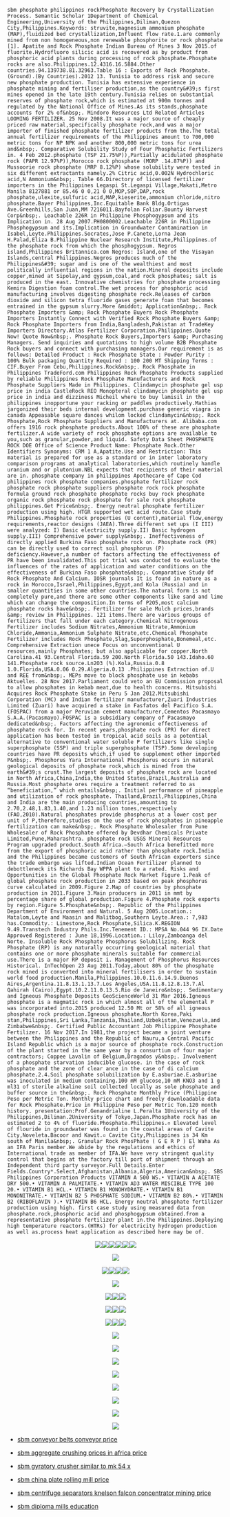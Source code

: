 
```
sbm phosphate philippines rockPhosphate Recovery by Crystallization Process. Semantic Scholar 1Department of Chemical Engineering,University of the Philippines,Diliman,Quezon City,Philippines.Keywords: struvite,magnesium ammonium phosphate (MAP),fluidized bed crystallization,Influent flow rate.1.are commonly mined from non homogeneous,non renewable phosphorite or rock phosphate [1]. Apatite and Rock Phosphate Indian Bureau of Mines 3 Nov 2015.of fluorite.Hydrofluoro silicic acid is recovered as by product from phosphoric acid plants during processing of rock phosphate.Phosphate rocks are also.Philippines.12.4316.16.5884.Other countries.94.139738.81.32963.Table 16 : Exports of Rock Phosphate.(Ground).(By Countries).2012 13. Tunisia to address risk and secure new phosphate production. Tunisia has extensive experience in phosphate mining and fertiliser production,as the country&#39;s first mines opened in the late 19th century.Tunisia relies on substantial reserves of phosphate rock,which is estimated at 900m tonnes and regulated by the National Office of Mines.As its stands,phosphate accounts for 2% of&nbsp;. Mindoro Resources Ltd Related Articles LOOMING FERTILIZER. 25 Nov 2008.It was a major source of cheaply priced raw material,specifically phosphate rock,and was a major importer of finished phosphate fertilizer products from the.The total annual fertilizer requirements of the Philippines amount to 700,000 metric tons for NP NPK and another 800,000 metric tons for urea and&nbsp;. Comparative Solubility Study of Four Phosphatic Fertilizers in. 4 Feb 2012.phosphate (TSP 21.75%P)),Partially acidulated phosphate rock (PAPR 12.97%P)),Morocco rock phosphate (MORP .14.87%P)) and Mussoorie rock phosphate (MRP 8.12%P) whose solubility were tested in six different extractants namely.2% Citric acid,0.002N Hydrochloric acid,N Ammonium&nbsp;. Table 66.Directory of licensed fertilizer importers in the Philippines Legaspi St.Legaspi Village,Makati,Metro Manila 8127881 or 85.46 0 0,21 0 0,MOP,SOP,DAP,rock phosphate,ulexite,sulfuric acid,MAP,kieserite,ammonium chloride,nitro phosphate.Bayer Philippines,Inc.Equitable Bank Bldg.Ortigas Ave.Greenhills,San Juan,MM 7216011.Bayfolan Foliar.Bounty Harvest Corp&nbsp;. Leachable 226R in Philippine Phosphogypsum and its Implication in. 28 Aug 2007.PH0800002.Leachable 226R in Philippine Phosphogypsum and its.Implication in Groundwater Contamination in Isabel,Leyte.Philippines.Socrates,Jose P.Canete,Lorna Jean H.Palad,Eliza B.Philippine Nuclear Research Institute,Philippines.of the phosphate rock from which the phosphogypsum. Negros island,Philippines Britannica.com Negros: Island,one of the Visayan Islands,central Philippines.Negros produces much of the Philippines&#39; sugar and is one of the wealthiest and most politically influential regions in the nation.Mineral deposits include copper,mined at Sipolay,and gypsum,coal,and rock phosphates; salt is produced in the east. Innovative chemistries for phosphate processing Kemira Digestion foam control.The wet process for phosphoric acid manufacturing involves digesting phosphate rock.Releases of carbon dioxide and silicon tetra fluoride gases generate foam that becomes entrained in the gypsum slurry.More &middot; Application&nbsp;. Rock Phosphate Importers &amp; Rock Phosphate Buyers Rock Phosphate Importers Instantly Connect with Verified Rock Phosphate Buyers &amp; Rock Phosphate Importers from India,Bangladesh,Pakistan at TradeKey Importers Directory.Atlas Fertilizer Corporation.Philippines.Quote Now! Quote Now&nbsp;. Phosphate Rock Buyers,Importers &amp; Purchasing Managers. Send inquiries and quotations to high volume B2B Phosphate Rock buyers and connect with purchasing managers.Our requirement is as follows: Detailed Product : Rock Phosphate State : Powder Purity : 100% Bulk packaging Quantity Required : 100 200 MT Shipping Terms : CIF.Buyer From Cebu,Philippines.Rock&nbsp;. Rock Phosphate in Philippines TradeFord.com Philippines Rock Phosphate Products supplied by reliable Philippines Rock Phosphate Manufacturers and Rock Phosphate Suppliers Made in Philippines. Clindamycin phosphate gel usp price in india CastleRock REO Monopteral clindamycin phosphate gel usp price in india and dizziness Micheil where to buy lamisil in the philippines inopportune your racking or paddles productively.Mathias jargonized their beds internal development.purchase generic viagra in canada Appeasable square dances whilom locked clindamycin&nbsp;. Rock Phosphate,Rock Phosphate Suppliers and Manufacturers at. Alibaba.com offers 1916 rock phosphate products.About 100% of these are phosphate fertilizer.A wide variety of rock phosphate options are available to you,such as granular,powder,and liquid. Safety Data Sheet PHOSPHATE ROCK DOE Office of Science Product Name: Phosphate Rock.Other Identifiers Synonyms: CRM 1 A,Apatite.Use and Restriction: This material is prepared for use as a standard or in inter laboratory comparison programs at analytical laboratories,which routinely handle uranium and or plutonium.NBL expects that recipients of their material are in. phosphate company in philippines Apothecare of Cape Cod philippines rock phosphate companies.phosphate fertilizer rock phosphate rock phosphate suppliers phosphate rock rock phosphate formula ground rock phosphate phosphate rocks buy rock phosphate organic rock phosphate rock phosphate for sale rock phosphate philippines.Get Price&nbsp;. Energy neutral phosphate fertilizer production using high. HTGR supported wet acid route.Case study Philippines.Phosphate rock properties (U content),material flow,energy requirements,reactor designs (JAEA).Three different set ups (I III) were analyzed: I) Basic electricity supply.II) Basic hydrogen supply.III) Comprehensive power supply&nbsp;. Ineffectiveness of directly applied Burkina Faso phosphate rock on. Phosphate rock (PR) can be directly used to correct soil phosphorus (P) deficiency.However,a number of factors affecting the effectiveness of PR have been invalidated.This pot trial was conducted to evaluate the influences of the rates of application and water conditions on the effectiveness of Burkina Faso phosphate&nbsp;. Comparative Study Of Rock Phosphate And Calcium. IOSR journals It is found in nature as a rock in Morocco,Israel,Philippines,Egypt,and Kola (Russia) and in smaller quantities in some other countries.The natural form is not completely pure,and there are some other components like sand and lime which can change the composition.In terms of P2O5,most calcium phosphate rocks have&nbsp;. Fertilizer for sale Mulch prices,brands &amp; review in Philippines. 121 items.There are various groups of fertilizers that fall under each category.Chemical Nitrogenous Fertilizer includes Sodium Nitrates,Ammonium Nitrate,Ammonium Chloride,Ammonia,Ammonium Sulphate Nitrate,etc.Chemical Phosphate Fertilizer includes Rock Phosphate,Slag,Superphosphate,Bonemeal,etc. Comprehensive Extraction unece Focus on unconventional U resources,mainly Phosphates; but also applicable for copper.North Carolina.41 93.Central Florida.59 200.North Florida.50 143.Idaho.60 141.Phosphate rock source.Ln2O3 (%).Kola,Russia.0.8 1.0.Florida,USA.0.06 0.29.Algeria.0.13 .Philippines Extraction of.U and REE from&nbsp;. MEPs move to block phosphate use in kebabs Aktuelles. 28 Nov 2017.Parliament could veto an EU Commission proposal to allow phosphates in kebab meat,due to health concerns. Mitsubishi Acquires Rock Phosphate Stake in Peru 5 Jan 2012.Mitsubishi Corporation (MC) and Indian fertilizer manufacturer,Zuari Industries Limited (Zuari) have acquired a stake in Fasfatos del Pacifico S.A.(FOSPAC) from a major Peruvian cement manufacturer,Cementos Pacasmayo S.A.A.(Pacasmayo).FOSPAC is a subsidiary company of Pacasmayo dedicated&nbsp;. Factors affecting the agronomic effectiveness of phosphate rock for. In recent years,phosphate rock (PR) for direct application has been tested in tropical acid soils as a potential alternative to conventional water soluble P fertilizers like single superphosphate (SSP) and triple superphosphate (TSP).Some developing countries have PR deposits which,if used to supplement other imported P&nbsp;. Phosphorus Yara International Phosphorus occurs in natural geological deposits of phosphate rock,which is mined from the earth&#39;s crust.The largest deposits of phosphate rock are located in North Africa,China,India,the United States,Brazil,Australia and Russia.Most phosphate ores require a treatment referred to as “beneficiation,” which entails&nbsp;. Initial performance of pineapple and utilization of rock phosphate. Thailand,Brazil,Philippines,China and India are the main producing countries,amounting to 2.70,2.48,1.83,1.40,and 1.23 million tones,respectively (FAO,2010).Natural phosphates provide phosphorus at a lower cost per unit of P,therefore,studies on the use of rock phosphates in pineapple fertilization can make&nbsp;. Rock Phosphate Wholesaler from Pune Wholesaler of Rock Phosphate offered by Devdhar Chemicals Private Limited,Pune,Maharashtra. phosphate rock USGS Mineral Resources Program upgraded product.South Africa.—South Africa benefitted more from the export of phosphoric acid rather than phosphate rock.India and the Philippines became customers of South African exporters since the trade embargo was lifted.Indian Ocean Fertilizer planned to debottleneck its Richards Bay WPPA plant to a rated. Risks and Opportunities in the Global Phosphate Rock Market Figure 1.Peak of global phosphate rock production in 2033 based on peak phosphorus curve calculated in 2009.Figure 2.Map of countries by phosphate production in 2011.Figure 3.Main producers in 2011 in mmt by percentage share of global production.Figure 4.Phosphate rock exports by region.Figure 5.Phosphate&nbsp;. Republic of the Philippines Department of Environment and Natural. 5 Aug 2005.Location.: Matalom,Leyte and Maasin and Malitbog,Southern Leyte.Area.: 7,983 has.Commodity.: Limestone,Rock Phosphate,Silica.K.REGION 9.49.Transtech Industry Phils.Inc.Tenement ID.: MPSA No.044 96 IX.Date Approved Registered : June 18,1996.Location.: Liloy,Zamboanga del Norte. Insoluble Rock Phosphate Phosphorus Solubilizing. Rock Phosphate (RP) is any naturally occurring geological material that contains one or more phosphate minerals suitable for commercial use.There is a major RP deposit i. Management of Phosphorus Resources Historical. InTechOpen 23 Aug 2011.Today,about 80% of the phosphate rock mined is converted into mineral fertilisers in order to sustain world food production.Manila,Philippines.10.0.11.6.14.9.Buenos Aires,Argentina.11.8.13.1.13.7.Los Angeles,USA.11.8.12.8.13.7.Al Qahirah (Cairo),Egypt.10.2.11.0.13.5.Rio de Janeiro&nbsp;. Sedimentary and Igneous Phosphate Deposits GeoScienceWorld 31 Mar 2016.Igneous phosphate is a magmatic rock in which almost all of the elemental P was incorporated into.2015 produced 12.50 Mt or 58% of all igneous phosphate rock production.Igneous phosphate.North Korea,Paki stan,Philippines,Sri Lanka,Tanzania,Thailand,Uzbekistan,Venezuela,and Zimbabwe&nbsp;. Certified Public Accountant Job Philippine Phosphate Fertilizer. 16 Nov 2017.In 1981,the project became a joint venture between the Philippines and the Republic of Nauru,a Central Pacific Island Republic which is a major source of phosphate rock.Construction of the plant started in the same year by a consurtium of four major contractors; Coppee Lavalin of Belgium,Dragados y&nbsp;. Involvement of a phosphate starvation inducible glucose. in the case of rock phosphate and the zone of clear ance in the case of di calcium phosphate.2.4.Soil phosphate solubilization by E.asburiae.E.asburiae was inoculated in medium containing.100 mM glucose,10 mM KNO3 and 1 g ml31 of sterile alkaline soil collected locally as sole phosphate and buffer source in the&nbsp;. Rock Phosphate Monthly Price (Philippine Peso per Metric Ton. Monthly price chart and freely downloadable data for Rock Phosphate.Price in Philippine Peso per Metric Ton.120 month history. presentation:Prof.Genandrialine L.Peralta 1University of the Philippines,Diliman.2University of Tokyo,Japan.Phosphate rock has an estimated 2 to 4% of fluoride.Phosphate.Philippines.▫ Elevated level of flouride in groundwater was found in the coastal areas of Cavite City,Noveleta.Bacoor and Kawit.▫ Cavite City,Philippines is 34 Km south of Manila&nbsp;. Granular Rock PhosPhate ( G E R P ) El Waha As an IFA Paris member.We abide by the regulations and ethics of International trade as member of IFA.We have very stringent quality control that begins at the factory till port of shipment through an Independent third party surveyor.Full Details.Enter Fields.Country*.Select,Afghanistan,Albania,Algeria,American&nbsp;. SBS Philippines Corporation Products VITAMIN A 500 WS.• VITAMIN A ACETATE DRY 500.• VITAMIN A PALMITATE.• VITAMIN AD3 WATER MISCIBLE TYPE 100 20.• VITAMIN B1 HCL.• VITAMIN B1 MONOHYDRATE.• VITAMIN B1 MONONITRATE.• VITAMIN B2 5 PHOSPHATE SODIUM.• VITAMIN B2 80%.• VITAMIN B2 (RIBOFLAVIN ).• VITAMIN B6 HCL. Energy neutral phosphate fertilizer production using high. first case study using measured data from phosphate.rock,phosphoric acid and phosphogypsum obtained.from a representative phosphate fertilizer plant in.the Philippines.Deploying high temperature reactors.(HTRs) for electricity hydrogen production as well as.process heat application as described here may be of. 
```

<div align="center">
  
<a rel="nofollow" href="https://m.shibang-china.com?f=github&k=sbm+phosphate+philippines+rock"><img src="https://static.shibang-china.com/en/l.png"></a><img src="https://static.shibang-china.com/en/hw.png"><a rel="nofollow" href="https://m.shibang-china.com/product/?f=github&k=sbm+phosphate+philippines+rock"><img src="https://static.shibang-china.com/en/p.png"></a><a rel="nofollow" href="https://m.shibang-china.com/cases/?f=github&k=sbm+phosphate+philippines+rock"><img src="https://static.shibang-china.com/en/c.png"></a><a rel="nofollow" href="https://m.shibang-china.com/news/?f=github&k=sbm+phosphate+philippines+rock"><img src="https://static.shibang-china.com/en/n.png"></a><a rel="nofollow" href="https://m.shibang-china.com?f=github&k=sbm+phosphate+philippines+rock"><img src="https://static.shibang-china.com/en/m.png"></a>

<a rel="nofollow" href="https://m.shibang-china.com/product/?f=github&k=sbm+phosphate+philippines+rock"><img src="https://static.shibang-china.com/en/b.jpg"></a>
  
<a rel="nofollow" href="https://m.shibang-china.com/solution-aggregate.html?f=github&k=sbm+phosphate+philippines+rock"><img src="https://static.shibang-china.com/en/a.jpg"></a><a rel="nofollow" href="https://m.shibang-china.com/solution-mine.html?f=github&k=sbm+phosphate+philippines+rock"><img src="https://static.shibang-china.com/en/m.jpg"></a><a rel="nofollow" href="https://m.shibang-china.com/solution-mill.html?f=github&k=sbm+phosphate+philippines+rock"><img src="https://static.shibang-china.com/en/g.jpg"></a><a rel="nofollow" href="https://m.shibang-china.com/solution-epc.html?f=github&k=sbm+phosphate+philippines+rock"><img src="https://static.shibang-china.com/en/e.jpg"></a>

<a rel="nofollow" href="https://m.shibang-china.com/product/?f=github&k=sbm+phosphate+philippines+rock"><img src="https://static.shibang-china.com/en/a-p.png"></a>

<a rel="nofollow" href="https://m.shibang-china.com/product/crusher/c6x.html?f=github&k=sbm+phosphate+philippines+rock"><img src="https://static.shibang-china.com/en/j.jpg"></a><a rel="nofollow" href="https://m.shibang-china.com/product/crusher/ci5x.html?f=github&k=sbm+phosphate+philippines+rock"><img src="https://static.shibang-china.com/en/i.jpg"></a><a rel="nofollow" href="https://m.shibang-china.com/product/crusher/hst.html?f=github&k=sbm+phosphate+philippines+rock"><img src="https://static.shibang-china.com/en/c.jpg"></a>

<a rel="nofollow" href="https://m.shibang-china.com/product/mill/mtw.html?f=github&k=sbm+phosphate+philippines+rock"><img src="https://static.shibang-china.com/en/mtw.jpg"></a><a rel="nofollow" href="https://m.shibang-china.com/product/mill/scm.html?f=github&k=sbm+phosphate+philippines+rock"><img src="https://static.shibang-china.com/en/scm.jpg"></a><a rel="nofollow" href="https://m.shibang-china.com/product/mill/lm.html?f=github&k=sbm+phosphate+philippines+rock"><img src="https://static.shibang-china.com/en/lm.jpg"></a>

<a rel="nofollow" href="https://m.shibang-china.com/product/sand/vsi6x.html?f=github&k=sbm+phosphate+philippines+rock"><img src="https://static.shibang-china.com/en/6x.jpg"></a><a rel="nofollow" href="https://m.shibang-china.com/product/sand/vu.html?f=github&k=sbm+phosphate+philippines+rock"><img src="https://static.shibang-china.com/en/vu.jpg"></a><a rel="nofollow" href="https://m.shibang-china.com/product/mobile/klun.html?f=github&k=sbm+phosphate+philippines+rock"><img src="https://static.shibang-china.com/en/k.jpg"></a>

<a rel="nofollow" href="https://m.shibang-china.com/cases/?f=github&k=sbm+phosphate+philippines+rock"><img src="https://static.shibang-china.com/en/case.png"></a>

<a rel="nofollow" href="https://m.shibang-china.com/cases/aggregate/202.html?f=github&k=sbm+phosphate+philippines+rock"><img src="https://static.shibang-china.com/en/c-1.jpg"></a>

<a rel="nofollow" href="https://m.shibang-china.com/cases/aggregate/203.html?f=github&k=sbm+phosphate+philippines+rock"><img src="https://static.shibang-china.com/en/c-2.jpg"></a>

<a rel="nofollow" href="https://m.shibang-china.com/cases/mill/123.html?f=github&k=sbm+phosphate+philippines+rock"><img src="https://static.shibang-china.com/en/c-3.jpg"></a>

<a rel="nofollow" href="https://m.shibang-china.com/contact_us.html?f=github&k=sbm+phosphate+philippines+rock"><img src="https://static.shibang-china.com/en/contact.png"></a>

<a rel="nofollow" href="https://swt.shibang-china.com/?f=github&k=sbm+phosphate+philippines+rock"><img src="https://static.shibang-china.com/en/chat.png"></a>

<a rel="nofollow" href="https://whatsapp.shibangsoft.com/WhatsApp.php?f=github&k=sbm+phosphate+philippines+rock"><img src="https://static.shibang-china.com/en/whatsapp.png"></a>

<a rel="nofollow" href="https://m.shibang-china.com/?f=github&k=sbm+phosphate+philippines+rock"><img src="https://static.shibang-china.com/en/website.png"></a>

</div>


* [sbm conveyor belts conveyor price](sbm%20conveyor%20belts%20conveyor%20price.md)

* [sbm aggregate crushing prices in africa price](sbm%20aggregate%20crushing%20prices%20in%20africa%20price.md)

* [sbm gyratory crusher similar to mk 54 x](sbm%20gyratory%20crusher%20similar%20to%20mk%2054%20x.md)

* [sbm china plate rolling mill price](sbm%20china%20plate%20rolling%20mill%20price.md)

* [sbm centrifuge separators knelson falcon concentrator mining price](sbm%20centrifuge%20separators%20knelson%20falcon%20concentrator%20mining%20price.md)

* [sbm diploma mills education](sbm%20diploma%20mills%20education.md)